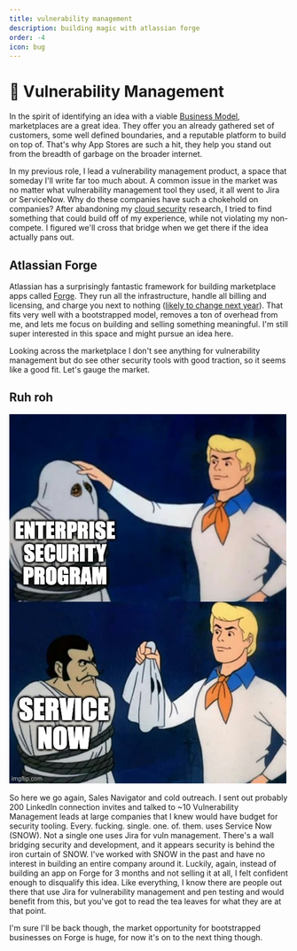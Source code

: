 ```yaml
---
title: vulnerability management
description: building magic with atlassian forge
order: -4
icon: bug
---
```


# 🐞 Vulnerability Management

In the spirit of identifying an idea with a viable [Business Model](../business-model/), marketplaces are a great idea. They offer you an already gathered set of customers, some well defined boundaries, and a reputable platform to build on top of. That's why App Stores are such a hit, they help you stand out from the breadth of garbage on the broader internet.

In my previous role, I lead a vulnerability management product, a space that someday I'll write far too much about. A common issue in the market was no matter what vulnerability management tool they used, it all went to Jira or ServiceNow. Why do these companies have such a chokehold on companies? After abandoning my [cloud security](../cloud-security/) research, I tried to find something that could build off of my experience, while not violating my non-compete. I figured we'll cross that bridge when we get there if the idea actually pans out.

## Atlassian Forge

Atlassian has a surprisingly fantastic framework for building marketplace apps called [Forge](https://developer.atlassian.com/platform/forge/getting-started/). They run all the infrastructure, handle all billing and licensing, and charge you next to nothing ([likely to change next year](https://developer.atlassian.com/platform/marketplace/pricing-payment-and-billing/#how-does-revenue-sharing-work-for-paid-via-atlassian-apps-)). That fits very well with a bootstrapped model, removes a ton of overhead from me, and lets me focus on building and selling something meaningful. I'm still super interested in this space and might pursue an idea here.

Looking across the marketplace I don't see anything for vulnerability management but do see other security tools with good traction, so it seems like a good fit. Let's gauge the market.

## Ruh roh

![](./scooby-doo.jpg "Scooby doo meme")

So here we go again, Sales Navigator and cold outreach. I sent out probably 200 LinkedIn connection invites and talked to ~10 Vulnerability Management leads at large companies that I knew would have budget for security tooling. Every. fucking. single. one. of. them. uses Service Now (SNOW). Not a single one uses Jira for vuln management. There's a wall bridging security and development, and it appears security is behind the iron curtain of SNOW. I've worked with SNOW in the past and have no interest in building an entire company around it. Luckily, again, instead of building an app on Forge for 3 months and not selling it at all, I felt confident enough to disqualify this idea. Like everything, I know there are people out there that use Jira for vulnerability management and pen testing and would benefit from this, but you've got to read the tea leaves for what they are at that point.

I'm sure I'll be back though, the market opportunity for bootstrapped businesses on Forge is huge, for now it's on to the next thing though.
